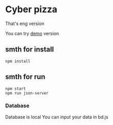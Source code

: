 # Cyber pizza

That's eng version

You can try [demo]() version

## smth for install

```
npm install
```

## smth for run

```
npm start
npm run json-server
```



### Database
Database is local
You can input your data in bd.js
